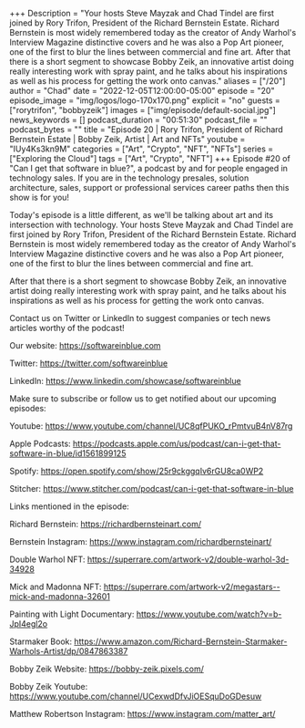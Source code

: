 +++
Description = "Your hosts Steve Mayzak and Chad Tindel are first joined by Rory Trifon, President of the Richard Bernstein Estate. Richard Bernstein is most widely remembered today as the creator of Andy Warhol's Interview Magazine distinctive covers and he was also a Pop Art pioneer, one of the first to blur the lines between commercial and fine art. After that there is a short segment to showcase Bobby Zeik, an innovative artist doing really interesting work with spray paint, and he talks about his inspirations as well as his process for getting the work onto canvas."
aliases = ["/20"]
author = "Chad"
date = "2022-12-05T12:00:00-05:00"
episode = "20"
episode_image = "img/logos/logo-170x170.png"
explicit = "no"
guests = ["rorytrifon", "bobbyzeik"]
images = ["img/episode/default-social.jpg"]
news_keywords = []
podcast_duration = "00:51:30"
podcast_file = ""
podcast_bytes = ""
title = "Episode 20 | Rory Trifon, President of Richard Bernstein Estate | Bobby Zeik, Artist | Art and NFTs"
youtube = "IUy4Ks3kn9M"
categories = ["Art", "Crypto", "NFT", "NFTs"]
series = ["Exploring the Cloud"]
tags = ["Art", "Crypto", "NFT"]
+++
Episode #20 of "Can I get that software in blue?", a podcast by and for people engaged in technology sales. If you are in the technology presales, solution architecture, sales, support or professional services career paths then this show is for you!

Today's episode is a little different, as we'll be talking about art and its intersection with technology. Your hosts Steve Mayzak and Chad Tindel are first joined by Rory Trifon, President of the Richard Bernstein Estate. Richard Bernstein is most widely remembered today as the creator of Andy Warhol's Interview Magazine distinctive covers and he was also a Pop Art pioneer, one of the first to blur the lines between commercial and fine art.

After that there is a short segment to showcase Bobby Zeik, an innovative artist doing really interesting work with spray paint, and he talks about his inspirations as well as his process for getting the work onto canvas.

Contact us on Twitter or LinkedIn to suggest companies or tech news articles worthy of the podcast!

Our website: https://softwareinblue.com

Twitter: https://twitter.com/softwareinblue

LinkedIn: https://www.linkedin.com/showcase/softwareinblue

Make sure to subscribe or follow us to get notified about our upcoming episodes:

Youtube: https://www.youtube.com/channel/UC8qfPUKO_rPmtvuB4nV87rg

Apple Podcasts: https://podcasts.apple.com/us/podcast/can-i-get-that-software-in-blue/id1561899125

Spotify: https://open.spotify.com/show/25r9ckggqIv6rGU8ca0WP2

Stitcher: https://www.stitcher.com/podcast/can-i-get-that-software-in-blue

Links mentioned in the episode:

Richard Bernstein: https://richardbernsteinart.com/

Bernstein Instagram: https://www.instagram.com/richardbernsteinart/

Double Warhol NFT: https://superrare.com/artwork-v2/double-warhol-3d-34928

Mick and Madonna NFT: https://superrare.com/artwork-v2/megastars--mick-and-madonna-32601

Painting with Light Documentary: https://www.youtube.com/watch?v=b-JpI4egl2o

Starmaker Book: https://www.amazon.com/Richard-Bernstein-Starmaker-Warhols-Artist/dp/0847863387

Bobby Zeik Website: https://bobby-zeik.pixels.com/

Bobby Zeik Youtube: https://www.youtube.com/channel/UCexwdDfvJiOESquDoGDesuw

Matthew Robertson Instagram: https://www.instagram.com/matter_art/
